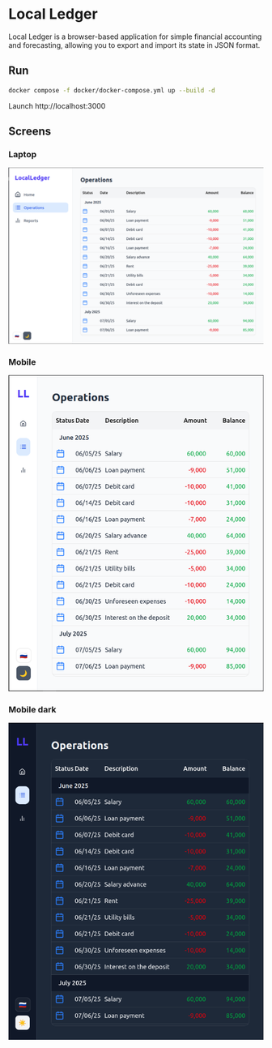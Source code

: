 # Local Ledger

Local Ledger is a browser-based application for simple financial accounting and forecasting, allowing you to export and import its state in JSON format.  

## Run

```bash
docker compose -f docker/docker-compose.yml up --build -d
```

 Launch http://localhost:3000

## Screens

### Laptop
![Operations page](doc/screen-operations.png "Title")

### Mobile
![Operations page (dark)](doc/screen-operations-mob.png "Title")

### Mobile dark
![Operations page (mobile version, dark)](doc/screen-operations-mob-dark.png "Title")